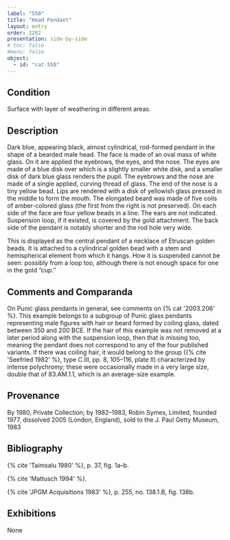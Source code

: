 ```yaml
---
label: "550"
title: "Head Pendant"
layout: entry
order: 2202
presentation: side-by-side
# toc: false
#menu: false 
object:
  - id: "cat-550"
---
```


## Condition

Surface with layer of weathering in different areas.

## Description

Dark blue, appearing black, almost cylindrical, rod-formed pendant in the shape of a bearded male head. The face is made of an oval mass of white glass. On it are applied the eyebrows, the eyes, and the nose. The eyes are made of a blue disk over which is a slightly smaller white disk, and a smaller disk of dark blue glass renders the pupil. The eyebrows and the nose are made of a single applied, curving thread of glass. The end of the nose is a tiny yellow bead. Lips are rendered with a disk of yellowish glass pressed in the middle to form the mouth. The elongated beard was made of five coils of amber-colored glass (the first from the right is not preserved). On each side of the face are four yellow beads in a line. The ears are not indicated. Suspension loop, if it existed, is covered by the gold attachment. The back side of the pendant is notably shorter and the rod hole very wide.

This is displayed as the central pendant of a necklace of Etruscan golden beads. It is attached to a cylindrical golden bead with a stem and hemispherical element from which it hangs. How it is suspended cannot be seen: possibly from a loop too, although there is not enough space for one in the gold “cup.”

## Comments and Comparanda

On Punic glass pendants in general, see comments on {% cat '2003.206' %}. This example belongs to a subgroup of Punic glass pendants representing male figures with hair or beard formed by coiling glass, dated between 350 and 200 BCE. If the hair of this example was not removed at a later period along with the suspension loop, then that is missing too, meaning the pendant does not correspond to any of the four published variants. If there was coiling hair, it would belong to the group ({% cite 'Seefried 1982' %}, type C.III, pp. 8, 105–116, plate II) characterized by intense polychromy; these were occasionally made in a very large size, double that of 83.AM.1.1, which is an average-size example.

## Provenance

By 1980, Private Collection; by 1982–1983, Robin Symes, Limited, founded 1977, dissolved 2005 (London, England), sold to the J. Paul Getty Museum, 1983

## Bibliography

{% cite 'Taimsalu 1980' %}, p. 37, fig. 1a–b.

{% cite 'Mattusch 1994' %}.

{% cite 'JPGM Acquisitions 1983' %}, p. 255, no. 138.1.B, fig. 138b.

## Exhibitions

None